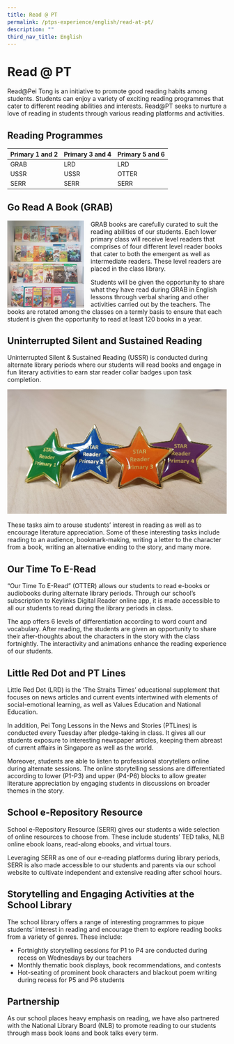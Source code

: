 ```yaml
---
title: Read @ PT
permalink: /ptps-experience/english/read-at-pt/
description: ""
third_nav_title: English
---
```


# Read @ PT

Read@Pei Tong is an initiative to promote good reading habits among students. Students can enjoy a variety of exciting reading programmes that cater to different reading abilities and interests. Read@PT seeks to nurture a love of reading in students through various reading platforms and activities.

## Reading Programmes

<table>
<thead>
  <tr>
    <th>Primary 1 and 2</th>
    <th>Primary 3 and 4</th>
    <th>Primary 5 and 6</th>
  </tr>
</thead>
<tbody>
  <tr>
    <td>GRAB</td>
    <td>LRD</td>
    <td>LRD</td>
  </tr>
  <tr>
    <td>USSR</td>
    <td>USSR</td>
    <td>OTTER</td>
  </tr>
  <tr>
    <td>SERR</td>
    <td>SERR</td>
    <td>SERR</td>
  </tr>
</tbody>
</table>

## Go Read A Book (GRAB)


<img src="/images/PTPS%20Experience/Picture1.jpg" style="width:35%;margin-right:15px;" align = "left">




GRAB books are carefully curated to suit the reading abilities of our students. Each lower primary class will receive level readers that comprises of four different level reader books that cater to both the emergent as well as intermediate readers. These level readers are placed in the class library. 

  

Students will be given the opportunity to share what they have read during GRAB in English lessons through verbal sharing and other activities carried out by the teachers. The books are rotated among the classes on a termly basis to ensure that each student is given the opportunity to read at least 120 books in a year.


  

## Uninterrupted Silent and Sustained Reading


Uninterrupted Silent & Sustained Reading (USSR) is conducted during alternate library periods where our students will read books and engage in fun literary activities to earn star reader collar badges upon task completion.

![](/images/PTPS%20Experience/Go%20read%202.jpg)

These tasks aim to arouse students’ interest in reading as well as to encourage literature appreciation. Some of these interesting tasks include reading to an audience, bookmark-making, writing a letter to the character from a book, writing an alternative ending to the story, and many more.

## Our Time To E-Read


“Our Time To E-Read” (OTTER) allows our students to read e-books or audiobooks during alternate library periods. Through our school’s subscription to Keylinks Digital Reader online app, it is made accessible to all our students to read during the library periods in class.

  

The app offers 6 levels of differentiation according to word count and vocabulary. After reading, the students are given an opportunity to share their after-thoughts about the characters in the story with the class fortnightly. The interactivity and animations enhance the reading experience of our students.

## Little Red Dot and PT Lines


Little Red Dot (LRD) is the ‘The Straits Times’ educational supplement that focuses on news articles and current events intertwined with elements of social-emotional learning, as well as Values Education and National Education.

In addition, Pei Tong Lessons in the News and Stories (PTLines) is conducted every Tuesday after pledge-taking in class. It gives all our students exposure to interesting newspaper articles, keeping them abreast of current affairs in Singapore as well as the world.

Moreover, students are able to listen to professional storytellers online during alternate sessions. The online storytelling sessions are differentiated according to lower (P1-P3) and upper (P4-P6) blocks to allow greater literature appreciation by engaging students in discussions on broader themes in the story.

## School e-Repository Resource


School e-Repository Resource (SERR) gives our students a wide selection of online resources to choose from. These include students’ TED talks, NLB online ebook loans, read-along ebooks, and virtual tours.

Leveraging SERR as one of our e-reading platforms during library periods, SERR is also made accessible to our students and parents via our school website to cultivate independent and extensive reading after school hours.

## Storytelling and Engaging Activities at the School Library


The school library offers a range of interesting programmes to pique students’ interest in reading and encourage them to explore reading books from a variety of genres. These include:

*   Fortnightly storytelling sessions for P1 to P4 are conducted during recess on Wednesdays by our teachers
*   Monthly thematic book displays, book recommendations, and contests
*   Hot-seating of prominent book characters and blackout poem writing during recess for P5 and P6 students

## Partnership


As our school places heavy emphasis on reading, we have also partnered with the National Library Board (NLB) to promote reading to our students through mass book loans and book talks every term.